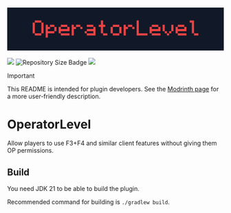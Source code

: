 ![Banner](/assets/operatorlevel-banner.svg)

[<img src="https://img.shields.io/modrinth/dt/MowAmAh0?style=for-the-badge&logo=modrinth&labelColor=%23111827&color=%23ef4444">](https://modrinth.com/plugin/operatorlevel)
![Repository Size Badge](https://img.shields.io/github/repo-size/fabianmakila/operatorlevel?style=for-the-badge&labelColor=%23111827&color=%23ef4444)
[<img src="https://img.shields.io/github/v/release/fabianmakila/operatorlevel?include_prereleases&style=for-the-badge&labelColor=%23111827&color=%23ef4444">](https://github.com/fabianmakila/operatorlevel/releases)

> [!IMPORTANT]
> This README is intended for plugin developers. See the [Modrinth page](https://modrinth.com/plugin/operatorlevel) for a more user-friendly description.

# OperatorLevel

Allow players to use F3+F4 and similar client features without giving them OP permissions.

## Build
You need JDK 21 to be able to build the plugin.

Recommended command for building is `./gradlew build`.

